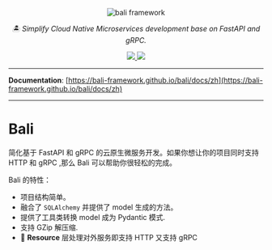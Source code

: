 <p align="center">
  <img src="https://raw.githubusercontent.com/bali-framework/bali/master/docs/img/bali.png" alt='bali framework' />
</p>
<p align="center">
    <em>🏝 Simplify Cloud Native Microservices development base on FastAPI and gRPC.</em>
</p>

<p align="center">
    <a href="https://pepy.tech/project/bali-core">
        <img src="https://pepy.tech/badge/bali-core" />
    </a>
    <a href="https://pypi.org/project/bali-core/">
        <img src="https://img.shields.io/pypi/v/bali-core" />
    </a>
</p>

---

**Documentation**: [https://bali-framework.github.io/bali/docs/zh](https://bali-framework.github.io/bali/docs/zh)

---

# Bali

简化基于 FastAPI 和 gRPC 的云原生微服务开发。如果你想让你的项目同时支持 HTTP 和 gRPC ,那么 Bali 可以帮助你很轻松的完成。 

Bali 的特性：
* 项目结构简单。
* 融合了 `SQLAlchemy` 并提供了 model 生成的方法。
* 提供了工具类转换 model 成为 Pydantic 模式.
* 支持 GZip 解压缩.
* 🍻 **Resource** 层处理对外服务即支持 HTTP 又支持 gRPC
